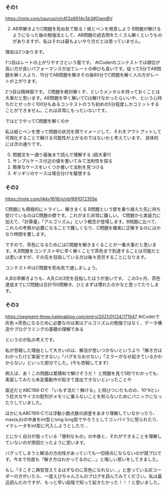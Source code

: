 ### その1
https://note.com/zaurus/n/n4f2a9914c5b3#OwmBV

2. AB早解きよりC問題を死ぬ気で取る！紙とペンを用意しよう
B問題が解けるようになった後の勉強法として、AB問題の過去問をたくさん解くというものがありますが、私はそれは最もよいやり方だとは思っていません。

理由は2つあります。

1つ目はレートの上がりやすさという面です。
AtCoderのコンテストでは順位が高い方が良いパフォーマンスが出てレートの伸びも良いです。従って5分でAB問題を解く人より、15分でAB問題を解きその後80分でC問題を解く人の方がレートが上がります。

2つ目は精神面です。
C問題を絶対解くぞ、というメンタルを持っておくことは大事だと思います。AB問題を早く解いてCは解けなかったらいいや、という心持ちだとせっかく100分もあるコンテストのうち初めの5分程度しかコミットすることができません。これは非常にもったいないです。


ではどうやってC問題を解くのか


私は紙とペンを使って問題の状況を頭でイメージして、それをアウトプットして可視化することで解ける可能性が上がるのではないかと考えています。
具体的には次の通りです。


0. 問題文を一通り最後まで読んで理解する (超大事!!)
1. サンプルケース付近の値を書いてみて法則性を探る
2. 簡単なケースをいくつか書いて法則を見つける
3. ギリギリのケースは場合分けを駆使する

### その2
https://note.com/jikky1618/n/nbf891072355e

C問題にも積極的にトライし、解きまくる
B問題という壁を乗り越えた先に待ち受けているのはC問題の壁です。これがまた非常に難しい。
C問題から実装力に加えて、「計算量」「アルゴリズム」という概念が登場します。B問題に比べて、これらの考察が必要になることで難しくなり、C問題を確実に正解するのにはかなり時間を要します。

ですので、茶色になるためにはC問題を解きまくることが一番大事だと思います。A,B問題をコンテスト中に早く解くことで茶色まで到達することは可能だとは思いますが、その先を目指している方は後々苦労することになります。

コンテスト中はC問題を死ぬ気で通しましょう。

A,Bの早解きよりも、A,B,Cの3完を目指したほうが良いです。
この3ヶ月、茶色達成までにC問題は合計150問解き、ひとまずは慣れたのかなと思ってたりします。


### その3
https://segment-three.hatenablog.com/entry/2021/01/24/171947
AtCoderで灰色→茶色になるために必要なのは実はアルゴリズムの勉強ではなく、データ構造やプログラミングの基礎の理解である

 というのが私の考えです。

 私が苦戦した理由として大きいのは、解法が思いつかないというより「解き方はわかったけど実装できない」「バグをなおせない」「エラーがなぜ起きているかわからない」といった部分でした。(今も苦戦してます)

 例えば、あ！この問題は累積和で解けそうだ！
と問題を見て5秒でわかっても、実装してみたら未定義動作が起きて提出できないといったことや

 直近だとABC188-Dで
「いもす法だ！解ける」と飛びついたものの、10^9という巨大なサイズの配列がメモリに乗らないことを知らないためにパニックになったりしていました。

 ほかにもABC169-Cでは浮動小数点数の誤差をあまり理解していなかったり、max(a,b)の中身をint型とlong long型でやろうとしてコンパイラに怒られたり、イテレータをint型に代入しようとしたり…

 とにかく自分が扱っている「便利なもの」の中身と、それができることを理解していないのが原因だったように思います。

 バグってしまうと解法の方向性があっていても一切得点にならないのが競プロです。今まで何度も「解き方はわかってるのに…」と悔しい思いをしてきました。


もし「そこそこ典型覚えてるはずなのに茶色になれない…」と思っている灰コーダーの方がいたら、一度えびちゃんさんのブログを読んでみてください。私は最近読んだのですが、もっと早い段階で知って起きたかった！！！と思いました。